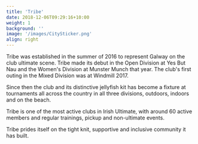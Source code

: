 ```yaml
---
title: 'Tribe'
date: 2018-12-06T09:29:16+10:00
weight: 1
background: ''
image: '/images/CitySticker.png'
align: right
---
```


Tribe was established in the summer of 2016 to represent Galway on the club ultimate scene. Tribe made its debut in the Open Division at Yes But Nau and the Women's Division at Munster Munch that year. The club's first outing in the Mixed Division was at Windmill 2017.

Since then the club and its distinctive jellyfish kit has become a fixture at tournaments all across the country in all three divisions, outdoors, indoors and on the beach. 

Tribe is one of the most active clubs in Irish Ultimate, with around 60 active members and regular trainings, pickup and non-ultimate events. 

Tribe prides itself on the tight knit, supportive and inclusive community it has built. 
